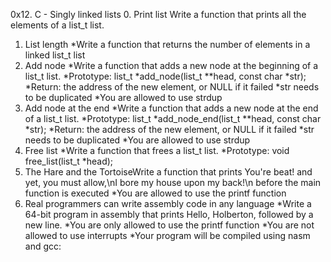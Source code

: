 0x12. C - Singly linked lists
0. Print list
Write a function that prints all the elements of a list_t list.
1. List length
*Write a function that returns the number of elements in a linked list_t list
2. Add node
*Write a function that adds a new node at the beginning of a list_t list.
*Prototype: list_t *add_node(list_t **head, const char *str);
*Return: the address of the new element, or NULL if it failed
*str needs to be duplicated
*You are allowed to use strdup
3. Add node at the end
*Write a function that adds a new node at the end of a list_t list.
*Prototype: list_t *add_node_end(list_t **head, const char *str);
*Return: the address of the new element, or NULL if it failed
*str needs to be duplicated
*You are allowed to use strdup
4. Free list
*Write a function that frees a list_t list.
*Prototype: void free_list(list_t *head);
5. The Hare and the TortoiseWrite a function that prints You're beat! and yet, you must allow,\nI bore my house upon my back!\n before the main function is executed
*You are allowed to use the printf function
6. Real programmers can write assembly code in any language
*Write a 64-bit program in assembly that prints Hello, Holberton, followed by a new line.
*You are only allowed to use the printf function
*You are not allowed to use interrupts
*Your program will be compiled using nasm and gcc:
